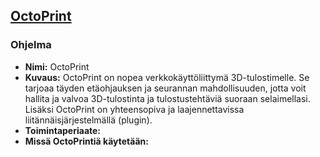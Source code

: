 ## [OctoPrint](https://github.com/OctoPrint/OctoPrint)

### Ohjelma
- **Nimi:** OctoPrint
- **Kuvaus:** OctoPrint on nopea verkkokäyttöliittymä 3D-tulostimelle. Se tarjoaa täyden etäohjauksen ja seurannan 
mahdollisuuden, jotta voit hallita ja valvoa 3D-tulostinta ja tulostustehtäviä suoraan selaimellasi. Lisäksi OctoPrint 
on yhteensopiva ja laajennettavissa liitännäisjärjestelmällä (plugin).
- **Toimintaperiaate:** 
- **Missä OctoPrintiä käytetään:** 